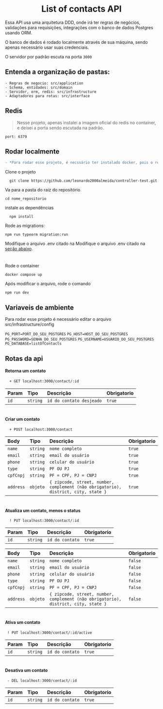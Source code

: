 
<h1 align="center">
List of contacts API
</h1>
Essa API usa uma arquitetura DDD, onde irá ter regras de negócios, validações para requisições, integrações com o banco de dados Postgres usando ORM.

O banco de dados é rodado localmente através de sua máquina, sendo apenas necessário usar suas credenciais.

O servidor por padrão escuta na porta ``` 3000 ```

## Entenda a organização de pastas:
```
- Regras de negocio: src/application
- Schema, entidades: src/domain
- Servidor, orm, redis: src/infrastructure
- Adaptadores para rotas: src/interface
```

## Redis
> Nesse projeto, apenas instalei a imagem oficial do redis no container, e deixei a porta sendo escutada na padrão.

```
port: 6379
```


## Rodar localmente

```diff
- *Para rodar esse projeto, é necssário ter instalado docker, pois o redis roda em um container.*
```

Clone o projeto

```git
  git clone https://github.com/leonardo2000almeida/controller-test.git
```

Va para a pasta do raiz do repositório

```shell
cd nome_repositorio
```


instale as dependências

```shell
  npm install
```

Rode as migrations:

```shell
npm run typeorm migration:run
```

Modifique o arquivo .env citado na Modifique o arquivo .env citado na [seção abaixo](README.md#variaveis-de-ambiente).

#

Rode o container

```shell
docker compose up
```

Após modificar o arquivo, rode o comando

```shell
npm run dev
```

## Variaveis de ambiente

Para rodar esse projeto é necessário editar o arquivo src/infrastructure/config

`PG_PORT=PORT_DO_SEU_POSTGRES`
`PG_HOST=HOST_DO_SEU_POSTGRES`
`PG_PASSWORD=SENHA_DO_SEU_POSTGRES`
`PG_USERNAME=USUARIO_DO_SEU_POSTGRES`
`PG_DATABASE=listOfContacts`

## Rotas da api
#### Retorna um contato

```diff
  + GET localhost:3000/contact/:id
```

| Param | Tipo | Descrição | Obrigatorio |
| :-------- | :--- | :-------- | :---------- | 
|    `id`      |   `string`   |     `id do contato desjeado`     |        `true`     |

#
#### Criar um contato

```diff
  + POST localhost:3000/contact
```


| Body | Tipo | Descrição | Obrigatorio |
| :-------- | :--- | :-------- | :---------- | 
|    `name`      |   `string`   |     `nome completo`     |        `true`     |
|    `email`      |   `string`   |     `email do usuário`     |        `true`     |
|    `phone`      |   `string`   |     `celular do usuário`     |        `true`     |
|    `type`      |   `string`   |     `PF OU PJ`     |        `true`     |
|    `cpfCnpj`      |   `string`   |     `PF = CPF, PJ = CNPJ`     |        `true`     |
|    `address`      |   `objeto`   |     `{ zipcode, street, number, complement (não obrigatorio), district, city, state }`     |        `true`     |

#
#### Atualiza um contato, menos o status

```http
  ! PUT localhost:3000/contact/:id
```

| Param | Tipo | Descrição | Obrigatorio |
| :-------- | :--- | :-------- | :---------- | 
|    `id`      |   `string`   |     `id do contato`     |        `true`     |


| Body | Tipo | Descrição | Obrigatorio |
| :-------- | :--- | :-------- | :---------- | 
|    `name`      |   `string`   |     `nome completo`     |        `false`     |
|    `email`      |   `string`   |     `email do usuário`     |        `false`     |
|    `phone`      |   `string`   |     `celular do usuário`     |        `false`     |
|    `type`      |   `string`   |     `PF OU PJ`     |        `false`     |
|    `cpfCnpj`      |   `string`   |     `PF = CPF, PJ = CNPJ`     |        `false`     |
|    `address`      |   `objeto`   |     `{ zipcode, street, number, complement (não obrigatorio), district, city, state }`     |  `false` |

#

#### Ativa um contato

```http
 ! PUT localhost:3000/contact/:id/active
```

| Param | Tipo | Descrição | Obrigatorio |
| :-------- | :--- | :-------- | :---------- | 
|    `id`      |   `string`   |     `id do contato`     |        `true`     |

#

#### Desativa um contato

```http
 - DEL localhost:3000/contact/:id
```

| Param | Tipo | Descrição | Obrigatorio |
| :-------- | :--- | :-------- | :---------- | 
|    `id`      |   `string`   |     `id do contato`     |        `true`     |

#

